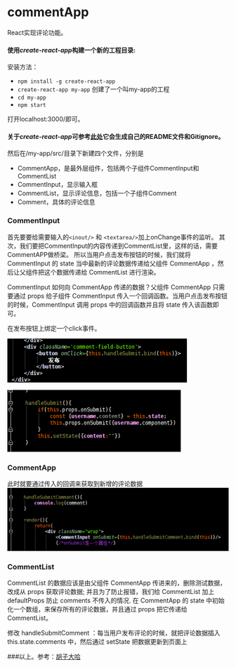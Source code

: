 # commentApp
React实现评论功能。

#### 使用*create-react-app*构建一个新的工程目录:
安装方法：
+ `npm install -g create-react-app`
+ `create-react-app my-app`  创建了一个叫my-app的工程
+ `cd my-app`
+ `npm start`

打开localhost:3000/即可。
#### 关于*create-react-app*可参考[此处](https://github.com/facebookincubator/create-react-app)它会生成自己的README文件和Gitignore。
然后在/my-app/src/目录下新建四个文件，分别是
+ CommentApp，是最外层组件，包括两个子组件CommentInput和CommentList
+ CommentInput，显示输入框
+ CommentList，显示评论信息，包括一个子组件Comment
+ Comment，具体的评论信息

### CommentInput
首先要要给需要输入的`<inout/>` 和 `<textarea/>`加上onChange事件的监听。
其次，我们要把CommentInput的内容传递到CommentList里，这样的话，需要CommentAPP做桥梁。
所以当用户点击发布按钮的时候，我们就将 CommentInput 的 state 当中最新的评论数据传递给父组件 CommentApp ，然后让父组件把这个数据传递给 CommentList 进行渲染。

CommentInput 如何向 CommentApp 传递的数据？父组件 CommentApp 只需要通过 props 给子组件 CommentInput 传入一个回调函数。当用户点击发布按钮的时候，CommentInput 调用 props 中的回调函数并且将 state 传入该函数即可。

在发布按钮上绑定一个click事件。

![Alt text](/my-app/imgs/1.png)

![Alt text](/my-app/imgs/2.png)

### CommentApp
此时就要通过传入的回调来获取到新增的评论数据
![Alt text](/my-app/imgs/3.png)

### CommentList 
CommentList 的数据应该是由父组件 CommentApp 传进来的，删除测试数据，改成从 props 获取评论数据;
并且为了防止报错，我们给 CommentList 加上 defaultProps 防止 comments 不传入的情况.
在 CommentApp 的 state 中初始化一个数组，来保存所有的评论数据，并且通过 props 把它传递给 CommentList。

修改 handleSubmitComment ：每当用户发布评论的时候，就把评论数据插入 this.state.comments 中，然后通过 setState 把数据更新到页面上

###以上。参考：[胡子大哈](http://huziketang.com/books/react/)

                 